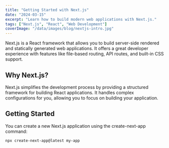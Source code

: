 ```yaml
---
title: "Getting Started with Next.js"
date: "2024-03-15"
excerpt: "Learn how to build modern web applications with Next.js."
tags: ["Next.js", "React", "Web Development"]
coverImage: "/data/images/blog/nextjs-intro.jpg"
---
```


Next.js is a React framework that allows you to build server-side rendered and statically generated web applications. It offers a great developer experience with features like file-based routing, API routes, and built-in CSS support.

## Why Next.js?

Next.js simplifies the development process by providing a structured framework for building React applications. It handles complex configurations for you, allowing you to focus on building your application.

## Getting Started

You can create a new Next.js application using the create-next-app command:

```bash
npx create-next-app@latest my-app

